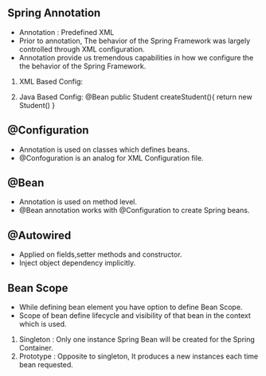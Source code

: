 Spring Annotation
------------------
- Annotation : Predefined XML
- Prior to annotation, The behavior of the Spring Framework was largely controlled through XML configuration.
- Annotation provide us tremendous capabilities in how we configure the the behavior of the Spring Framework.

1. XML Based Config:
   <bean> </bean>
   
2. Java Based Config:
   @Bean
   public Student createStudent(){
       return new Student()
   }
   
@Configuration
--------------- 
- Annotation is used on classes which defines beans.
- @Confoguration is an analog for XML Configuration file.

@Bean
------
- Annotation is used on method level.
- @Bean annotation works with @Configuration to create Spring beans.

@Autowired
----------
- Applied on fields,setter methods and constructor.
- Inject object dependency implicitly.


Bean Scope
----------
- While defining bean element you have option to define Bean Scope.
- Scope of bean define lifecycle and visibility of that bean in the context which is used.

1. Singleton : Only one instance Spring Bean will be created for the Spring Container.
2. Prototype : Opposite to singleton, It produces a new instances each time bean requested.